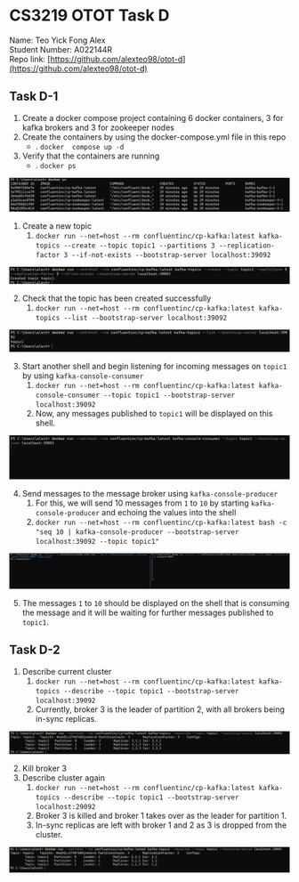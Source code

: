 # CS3219 OTOT Task D
Name: Teo Yick Fong Alex
<br>
Student Number: A022144R
<br>
Repo link: [https://github.com/alexteo98/otot-d](https://github.com/alexteo98/otot-d)

## Task D-1
1. Create a docker compose project containing 6 docker containers, 3 for kafka brokers and 3 for zookeeper nodes
2. Create the containers by using the docker-compose.yml file in this repo 
   * .  `docker  compose up -d`
3. Verify that the containers are running
   * . `docker ps`

![](./images/dockerps.PNG)

1. Create a new topic
   1. `docker run --net=host --rm confluentinc/cp-kafka:latest kafka-topics --create --topic topic1 --partitions 3 --replication-factor 3 --if-not-exists --bootstrap-server localhost:39092`

![](./images/createtopic.PNG)

2. Check that the topic has been created successfully
   1. `docker run --net=host --rm confluentinc/cp-kafka:latest kafka-topics --list --bootstrap-server localhost:39092`

![](./images/viewtopic.PNG)

3. Start another shell and begin listening for incoming messages on `topic1` by using `kafka-console-consumer`
   1. `docker run --net=host --rm confluentinc/cp-kafka:latest kafka-console-consumer --topic topic1 --bootstrap-server localhost:39092`
   2. Now, any messages published to `topic1` will be displayed on this shell.

![](./images/listening.PNG)

4. Send messages to the message broker using `kafka-console-producer`
   1. For this, we will send 10 messages from `1` to `10` by starting `kafka-console-producer` and echoing the values into the shell
   2. `docker run --net=host --rm confluentinc/cp-kafka:latest bash -c "seq 10 | kafka-console-producer --bootstrap-server localhost:39092 --topic topic1"`

![](./images/both.PNG)

5. The messages `1` to `10` should be displayed on the shell that is consuming the message and it will be waiting for further messages published to `topic1`.

## Task D-2
1. Describe current cluster
   1. `docker run --net=host --rm confluentinc/cp-kafka:latest kafka-topics --describe --topic topic1 --bootstrap-server localhost:39092`
   2. Currently, broker 3 is the leader of partition 2, with all brokers being in-sync replicas.

![](./images/describe.PNG)

2. Kill broker 3
3. Describe cluster again
   1. `docker run --net=host --rm confluentinc/cp-kafka:latest kafka-topics --describe --topic topic1 --bootstrap-server localhost:29092`
   2. Broker 3 is killed and broker 1 takes over as the leader for partition 1.
   3. In-sync replicas are left with broker 1 and 2 as 3 is dropped from the cluster.

![](./images/after.PNG)